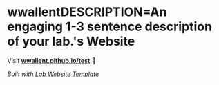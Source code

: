 
# wwallentDESCRIPTION=An engaging 1-3 sentence description of your lab.'s Website

Visit **[wwallent.github.io/test](https://wwallent.github.io/test)** 🚀

_Built with [Lab Website Template](https://greene-lab.gitbook.io/lab-website-template-docs)_
